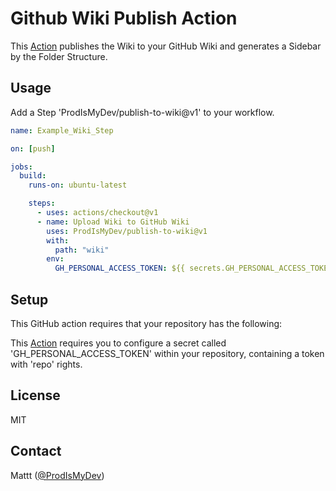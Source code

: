 # Github Wiki Publish Action

This [Action][github actions] publishes the Wiki to your GitHub Wiki and generates a Sidebar by the Folder Structure.


## Usage

Add a Step 'ProdIsMyDev/publish-to-wiki@v1' to your workflow.

```yml
name: Example_Wiki_Step

on: [push]

jobs:
  build:
    runs-on: ubuntu-latest

    steps:
      - uses: actions/checkout@v1
      - name: Upload Wiki to GitHub Wiki
        uses: ProdIsMyDev/publish-to-wiki@v1
        with:
          path: "wiki"
        env:
          GH_PERSONAL_ACCESS_TOKEN: ${{ secrets.GH_PERSONAL_ACCESS_TOKEN }}
```

## Setup

This GitHub action requires that your repository has the following:

This [Action][github actions] requires you to configure a secret called 'GH_PERSONAL_ACCESS_TOKEN' within your repository, containing a token with 'repo' rights.


## License

MIT

## Contact

Mattt ([@ProdIsMyDev](https://twitter.com/ProdIsMyDev))

[github actions]: https://help.github.com/en/actions
